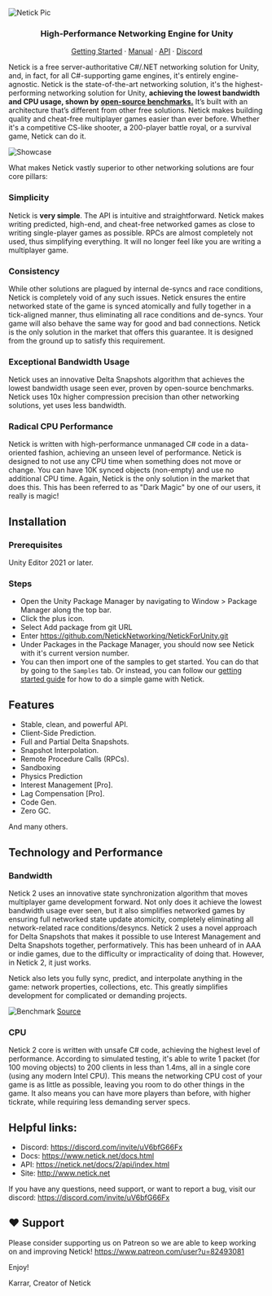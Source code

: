 ![Netick Pic](https://i.ibb.co/QbCLKD3/Netick-Github.png)

<p align="center">
  <h3 align="center">High-Performance Networking Engine for Unity</h3>
</p>

<p align="center">
  <a href="https://netick.net/docs/2/articles/getting-started-guide/0-overview.html">Getting Started</a>
  ·
  <a href="https://netick.net/docs/2/articles/understanding-client-server-model.html">Manual</a>
  ·
  <a href="https://netick.net/docs/2/api/index.html">API</a>
  ·
  <a href="https://discord.com/invite/uV6bfG66Fx">Discord</a>
</p>

Netick is a free server-authoritative C#/.NET networking solution for Unity, and, in fact, for all C#-supporting game engines, it's entirely engine-agnostic. Netick is the state-of-the-art networking solution, it's the highest-performing networking solution for Unity, **achieving the lowest bandwidth and CPU usage, shown by** [**open-source benchmarks.**](#technology-and-performance) It’s built with an architecture that’s different from other free solutions. Netick makes building quality and cheat-free multiplayer games easier than ever before. Whether it's a competitive CS-like shooter, a 200-player battle royal, or a survival game, Netick can do it.

![Showcase](https://i.ibb.co/JRJvkCr/netick-games3.png)


What makes Netick vastly superior to other networking solutions are four core pillars:

### Simplicity
Netick is **very simple**. The API is intuitive and straightforward. Netick makes writing predicted, high-end, and cheat-free networked games as close to writing single-player games as possible. RPCs are almost completely not used, thus simplifying everything. It will no longer feel like you are writing a multiplayer game.

### Consistency
While other solutions are plagued by internal de-syncs and race conditions, Netick is completely void of any such issues. Netick ensures the entire networked state of the game is synced atomically and fully together in a tick-aligned manner, thus eliminating all race conditions and de-syncs. Your game will also behave the same way for good and bad connections. Netick is the only solution in the market that offers this guarantee. It is designed from the ground up to satisfy this requirement.

### Exceptional Bandwidth Usage
Netick uses an innovative Delta Snapshots algorithm that achieves the lowest bandwidth usage seen ever, proven by open-source benchmarks. Netick uses 10x higher compression precision than other networking solutions, yet uses less bandwidth.

### Radical CPU Performance
Netick is written with high-performance unmanaged C# code in a data-oriented fashion, achieving an unseen level of performance. Netick is designed to not use any CPU time when something does not move or change. You can have 10K synced objects (non-empty) and use no additional CPU time. Again, Netick is the only solution in the market that does this. This has been referred to as "Dark Magic" by one of our users, it really is magic!


## Installation

### Prerequisites

Unity Editor 2021 or later.

### Steps

- Open the Unity Package Manager by navigating to Window > Package Manager along the top bar.
- Click the plus icon.
- Select Add package from git URL
- Enter https://github.com/NetickNetworking/NetickForUnity.git
- Under Packages in the Package Manager, you should now see Netick with it's current version number.
- You can then import one of the samples to get started. You can do that by going to the `Samples` tab. Or instead, you can follow our [getting started guide](https://netick.net/docs/2/articles/getting-started-guide/0-overview.html) for how to do a simple game with Netick.

## Features

- Stable, clean, and powerful API.
- Client-Side Prediction.
- Full and Partial Delta Snapshots.
- Snapshot Interpolation.
- Remote Procedure Calls (RPCs).
- Sandboxing
- Physics Prediction
- Interest Management [Pro].
- Lag Compensation [Pro].
- Code Gen.
- Zero GC.

And many others.

## Technology and Performance

### Bandwidth

Netick 2 uses an innovative state synchronization algorithm that moves multiplayer game development forward. Not only does it achieve the lowest bandwidth usage ever seen, but it also simplifies networked games by ensuring full networked state update atomicity, completely eliminating all network-related race conditions/desyncs. Netick 2 uses a novel approach for Delta Snapshots that makes it possible to use Interest Management and Delta Snapshots together, performatively. This has been unheard of in AAA or indie games, due to the difficulty or impracticality of doing that. However, in Netick 2, it just works.

Netick also lets you fully sync, predict, and interpolate anything in the game: network properties, collections, etc. This greatly simplifies development for complicated or demanding projects.

![Benchmark](https://i.ibb.co/3cwvNjk/chart-1.png)
[Source](https://github.com/StinkySteak/unity-netcode-benchmark)

### CPU

Netick 2 core is written with unsafe C# code, achieving the highest level of performance. According to simulated testing, it's able to write 1 packet (for 100 moving objects) to 200 clients in less than 1.4ms, all in a single core (using any modern Intel CPU). This means the networking CPU cost of your game is as little as possible, leaving you room to do other things in the game. It also means you can have more players than before, with higher tickrate, while requiring less demanding server specs.

## Helpful links:

- Discord: https://discord.com/invite/uV6bfG66Fx
- Docs: https://www.netick.net/docs.html
- API: https://netick.net/docs/2/api/index.html
- Site: http://www.netick.net

If you have any questions, need support, or want to report a bug, visit our discord:
https://discord.com/invite/uV6bfG66Fx

## ❤️ Support

Please consider supporting us on Patreon so we are able to keep working on and improving Netick!
https://www.patreon.com/user?u=82493081

Enjoy!

Karrar,
Creator of Netick
